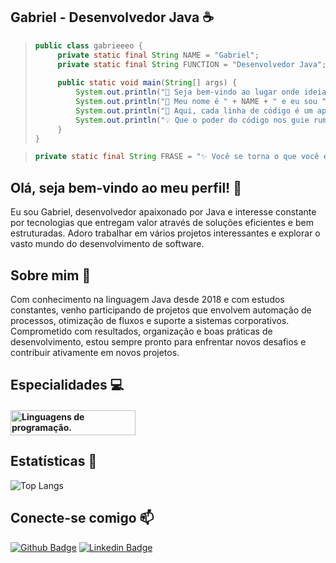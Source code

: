 ## Gabriel - Desenvolvedor Java ☕️ 
> ```java
> public class gabrieeeo {
>     private static final String NAME = "Gabriel";
>     private static final String FUNCTION = "Desenvolvedor Java";
>     
>     public static void main(String[] args) {
>         System.out.println("🚀 Seja bem-vindo ao lugar onde ideias ganham... códigos!");
>         System.out.println("💼 Meu nome é " + NAME + " e eu sou " + FUNCTION + ".");
>         System.out.println("🎩 Aqui, cada linha de código é um aprendizado. Cada projeto uma nova experiência.");
>         System.out.println("💡 Que o poder do código nos guie rumo a soluções brilhantes — e funcionais! :D ");
>     }
> }
> ```

> ```java
> private static final String FRASE = "✨ Você se torna o que você estuda.";
> ```

## Olá, seja bem-vindo ao meu perfil! 👋
Eu sou Gabriel, desenvolvedor apaixonado por Java e interesse constante por tecnologias que entregam valor através de soluções eficientes e bem estruturadas. Adoro trabalhar em vários projetos interessantes e explorar o vasto mundo do desenvolvimento de software.

## Sobre mim 👔
Com conhecimento na linguagem Java desde 2018 e com estudos constantes, venho participando de projetos que envolvem automação de processos, otimização de fluxos e suporte a sistemas corporativos. Comprometido com resultados, organização e boas práticas de desenvolvimento, estou sempre pronto para enfrentar novos desafios e contribuir ativamente em novos projetos.

## Especialidades 💻
#### <p align="left"> <a href="https://github.com/gabrieeeo" target="_blank" rel="noreferrer"> <img src="https://skillicons.dev/icons?i=java,javascript,html,css&theme=light" alt="Linguagens de programação." width="200" height="40"/> </a> </p>

## Estatísticas 🚀
![Top Langs](https://github-readme-stats.vercel.app/api/top-langs/?username=gabrieeeo&theme=dark&hide_progress=true)

## Conecte-se comigo 📫
[![Github Badge](https://img.shields.io/badge/-Github-000?style=flat-square&logo=Github&logoColor=white&link=https://github.com/gabrieeeo)](https://github.com/gabrieeeo)
[![Linkedin Badge](https://img.shields.io/badge/-LinkedIn-blue?style=flat-square&logo=Linkedin&logoColor=white&link=https://www.linkedin.com/in/gabriel-lima-614568287/)](https://www.linkedin.com/in/gabriel-lima-614568287/)
